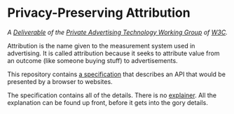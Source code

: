 # Privacy-Preserving Attribution

_A [Deliverable](https://www.w3.org/2024/11/wg-pat-charter.html#private-attribution) of the [Private Advertising Technology Working Group](https://www.w3.org/groups/wg/pat/) of [W3C](https://www.w3.org/)._

Attribution is the name given to the measurement system used in advertising. It is called attribution because it seeks to attribute value from an outcome (like someone buying stuff) to advertisements.

This repository contains [a specification](https://w3c.github.io/ppa/) that describes an API that would be presented by a browser to websites.

The specification contains all of the details. There is no [explainer](https://tag.w3.org/explainers/). All the explanation can be found up front, before it gets into the gory details.
